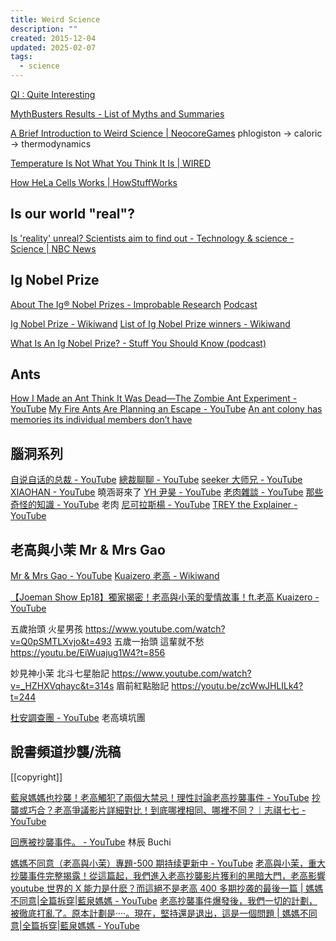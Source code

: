 ```yaml
---
title: Weird Science
description: ""
created: 2015-12-04
updated: 2025-02-07
tags:
  - science
---
```


[QI : Quite Interesting](http://qi.com/feed)

[MythBusters Results - List of Myths and Summaries](https://mythresults.com/)

[A Brief Introduction to Weird Science | NeocoreGames](https://www.neocoregames.com/2015/06/a-brief-introduction-to-weird-science/)
phlogiston -> caloric -> thermodynamics

[Temperature Is Not What You Think It Is | WIRED](https://www.wired.com/story/temperature-is-not-what-you-think-it-is/)

[How HeLa Cells Works | HowStuffWorks](https://science.howstuffworks.com/life/cellular-microscopic/hela-cell.htm/printable)

## Is our world "real"?

[Is 'reality' unreal? Scientists aim to find out - Technology & science - Science | NBC News](http://www.nbcnews.com/id/50232422/ns/technology_and_science-science/t/reality-unreal-scientists-work-way-find-out/#.XR9-_JNKjq1)

## Ig Nobel Prize

[About The Ig® Nobel Prizes - Improbable Research](http://www.improbable.com/ig/)
[Podcast](https://improbable.com/category/the-weekly-improbable-research-podcast/)

[Ig Nobel Prize - Wikiwand](http://www.wikiwand.com/en/Ig_Nobel_Prize)
[List of Ig Nobel Prize winners - Wikiwand](https://www.wikiwand.com/en/List_of_Ig_Nobel_Prize_winners)

[What Is An Ig Nobel Prize? - Stuff You Should Know (podcast)](https://player.fm/series/stuff-you-should-know/what-is-an-ig-nobel-prize)

## Ants

[How I Made an Ant Think It Was Dead—The Zombie Ant Experiment - YouTube](https://www.youtube.com/watch?v=ZPw9dSV6y2c)
[My Fire Ants Are Planning an Escape - YouTube](https://www.youtube.com/watch?v=lrnDOovsmfg)
[An ant colony has memories its individual members don’t have](https://thenextweb.com/syndication/2019/10/05/an-ant-colony-has-memories-its-individual-members-dont-have/)

## 腦洞系列

[自说自话的总裁 - YouTube](https://www.youtube.com/@STBoss)
[總裁聊聊 - YouTube](https://www.youtube.com/@BossPrating)
[seeker 大师兄 - YouTube](https://www.youtube.com/@seeker7603)
[XIAOHAN - YouTube](https://www.youtube.com/@xiaohan-ufo) 曉涵哥來了
[YH 尹昊 - YouTube](https://www.youtube.com/@yh4212)
[老肉雜談 - YouTube](https://www.youtube.com/@LR_Talk)
[那些奇怪的知識 - YouTube](https://www.youtube.com/playlist?list=PLwSXERWUG_xQC0zUTOyS4nQ4KvLjxeIbH) 老肉
[尼可拉斯楊 - YouTube](https://www.youtube.com/@NicolasYoung)
[TREY the Explainer - YouTube](https://www.youtube.com/@TREYtheExplainer)

## 老高與小茉 Mr & Mrs Gao

[Mr & Mrs Gao - YouTube](https://www.youtube.com/@laogao)
[Kuaizero 老高 - Wikiwand](https://www.wikiwand.com/zh/Kuaizero_%E8%80%81%E9%AB%98)

[【Joeman Show Ep18】獨家揭密！老高與小茉的愛情故事！ft.老高 Kuaizero - YouTube](https://www.youtube.com/watch?v=mp20RqlJwbo)

五歲抬頭
火星男孩 https://www.youtube.com/watch?v=Q0pSMTLXvjo&t=493
五歲一抬頭 這輩就不愁 https://youtu.be/EiWuajug1W4?t=856

妙見神小茉
北斗七星胎記 https://www.youtube.com/watch?v=_HZHXVqhayc&t=314s
眉前紅點胎記 https://youtu.be/zcWwJHLILk4?t=244

[杜安調查團 - YouTube](https://www.youtube.com/@杜安調查團) 老高填坑團

## 說書頻道抄襲/洗稿

[[copyright]]

[藍泉媽媽也抄襲！老高觸犯了兩個大禁忌！理性討論老高抄襲事件 - YouTube](https://www.youtube.com/watch?v=CsFfVsiUO6w)
[抄襲或巧合？老高爭議影片詳細對比！到底哪裡相同、哪裡不同？｜志祺七七 - YouTube](https://www.youtube.com/watch?v=U0bp7u-9M5g)

[回應被抄襲事件。 - YouTube](https://www.youtube.com/watch?v=ShIWDQQdk9U) 林辰 Buchi

[媽媽不同意（老高與小茉）專題-500 期持续更新中 - YouTube](https://www.youtube.com/playlist?list=PL2ljJ4u2tioXJlwFc8zQuR1zAMR2Vovpz)
[老高與小茉，重大抄襲事件完整揭露！從這篇起，我們進入老高抄襲影片獲利的黑暗大門，老高影響 youtube 世界的 X 能力是什麽？而這絕不是老高 400 多期抄袭的最後一篇 | 媽媽不同意|全篇拆穿|藍泉媽媽 - YouTube](https://www.youtube.com/watch?v=Sjwa23smUEM)
[老高抄襲事件爆發後，我們一切的計劃，被徹底打亂了。原本計劃是····。現在，堅持還是退出，這是一個問題 | 媽媽不同意|全篇拆穿|藍泉媽媽 - YouTube](https://www.youtube.com/watch?v=thYeeVj0UWw)

